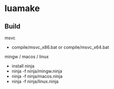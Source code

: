# luamake

## Build

msvc
* compile/msvc_x86.bat or compile/msvc_x64.bat

mingw / macos / linux

* install ninja
* ninja -f ninja/mingw.ninja
* ninja -f ninja/macos.ninja
* ninja -f ninja/linux.ninja

